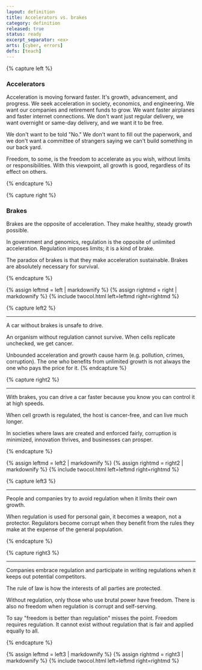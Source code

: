 ```yaml
---
layout: definition
title: Accelerators vs. brakes
category: definition
released: true
status: ready
excerpt_separator: <ex>
arts: [cyber, errors]
defs: [teach]
---
```



{% capture left %}

### Accelerators

Acceleration is moving forward faster. It's growth, advancement, and
progress. We seek acceleration in society, economics, and engineering.
We want our companies and retirement funds to grow. We want faster
airplanes and faster internet connections. We don't want just regular
delivery, we want overnight or same-day delivery, and we want it to be free.

We don't want to be told "No." We don't want to fill out the paperwork, and we
don't want a committee of strangers saying we can't build something in our
back yard.

Freedom, to some, is the freedom to accelerate as you wish, without
limits or responsibilities. With this viewpoint, all growth is good,
regardless of its effect on others.

{% endcapture %}

{% capture right %}

### Brakes

Brakes are the opposite of acceleration. They make healthy,
steady growth possible. 

In government and genomics, regulation is the opposite of unlimited
acceleration.  Regulation imposes limits; it is a kind of brake. 

The paradox of brakes is that they make acceleration
sustainable. Brakes are absolutely necessary for survival.


{% endcapture %}

{% assign leftmd = left | markdownify %}
{% assign rightmd = right | markdownify %}
{% include twocol.html left=leftmd right=rightmd %}

{% capture left2 %}
<hr/>
A car without brakes is unsafe to drive.

An organism without regulation cannot survive. When cells replicate
unchecked, we get cancer.

Unbounded acceleration and growth cause harm (e.g. pollution, crimes,
corruption).  The one who benefits from unlimited growth is not always
the one who pays the price for it.
{% endcapture %}

{% capture right2 %}
<hr/>
With brakes, you can drive a car faster because you know you can control it at high speeds.

When cell growth is regulated, the host is cancer-free, and can live much longer.

In societies where laws are created and enforced fairly, corruption is
minimized, innovation thrives, and businesses can prosper.

{% endcapture %}

{% assign leftmd = left2 | markdownify %}
{% assign rightmd = right2 | markdownify %}
{% include twocol.html left=leftmd right=rightmd %}

{% capture left3 %}
<hr/>
People and companies try to avoid regulation when it limits their own growth.

When regulation is used for personal gain, it becomes a weapon, not a
protector.  Regulators become corrupt when they benefit from the rules
they make at the expense of the general population.

{% endcapture %}

{% capture right3 %}
<hr/>
Companies embrace regulation and participate in
writing regulations when it keeps out potential competitors.

The rule of law is how the interests of all parties are protected.

Without regulation, only those who use brutal power have
freedom. There is also no freedom when regulation is corrupt and
self-serving.

To say "freedom is better than regulation" misses the point.  Freedom
requires regulation. It cannot exist without regulation that is fair
and applied equally to all.


{% endcapture %}

{% assign leftmd = left3 | markdownify %}
{% assign rightmd = right3 | markdownify %}
{% include twocol.html left=leftmd right=rightmd %}
